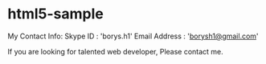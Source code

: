 html5-sample
============

My Contact Info:
  Skype ID : 'borys.h1'
  Email Address : 'borysh1@gmail.com'
  
If you are looking for talented web developer, Please contact me.
